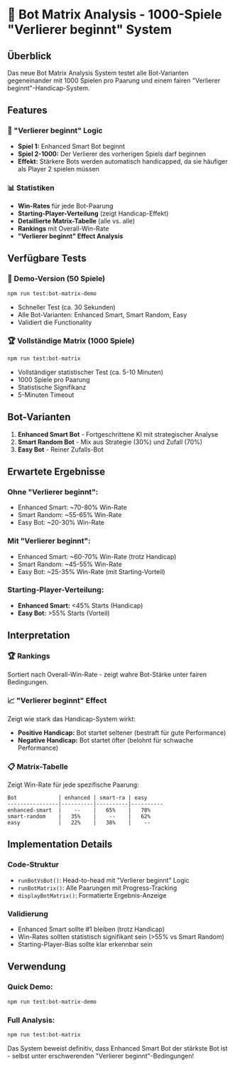 # 🤖 Bot Matrix Analysis - 1000-Spiele "Verlierer beginnt" System

## Überblick

Das neue Bot Matrix Analysis System testet alle Bot-Varianten gegeneinander mit 1000 Spielen pro Paarung und einem fairen "Verlierer beginnt"-Handicap-System.

## Features

### 🎲 "Verlierer beginnt" Logic
- **Spiel 1:** Enhanced Smart Bot beginnt
- **Spiel 2-1000:** Der Verlierer des vorherigen Spiels darf beginnen
- **Effekt:** Stärkere Bots werden automatisch handicapped, da sie häufiger als Player 2 spielen müssen

### 📊 Statistiken
- **Win-Rates** für jede Bot-Paarung
- **Starting-Player-Verteilung** (zeigt Handicap-Effekt)
- **Detaillierte Matrix-Tabelle** (alle vs. alle)
- **Rankings** mit Overall-Win-Rate
- **"Verlierer beginnt" Effect Analysis**

## Verfügbare Tests

### 🧪 Demo-Version (50 Spiele)
```bash
npm run test:bot-matrix-demo
```
- Schneller Test (ca. 30 Sekunden)
- Alle Bot-Varianten: Enhanced Smart, Smart Random, Easy
- Validiert die Functionality

### 🏆 Vollständige Matrix (1000 Spiele)
```bash
npm run test:bot-matrix
```
- Vollständiger statistischer Test (ca. 5-10 Minuten)
- 1000 Spiele pro Paarung
- Statistische Signifikanz
- 5-Minuten Timeout

## Bot-Varianten

1. **Enhanced Smart Bot** - Fortgeschrittene KI mit strategischer Analyse
2. **Smart Random Bot** - Mix aus Strategie (30%) und Zufall (70%)
3. **Easy Bot** - Reiner Zufalls-Bot

## Erwartete Ergebnisse

### Ohne "Verlierer beginnt":
- Enhanced Smart: ~70-80% Win-Rate
- Smart Random: ~55-65% Win-Rate  
- Easy Bot: ~20-30% Win-Rate

### Mit "Verlierer beginnt":
- Enhanced Smart: ~60-70% Win-Rate (trotz Handicap)
- Smart Random: ~45-55% Win-Rate
- Easy Bot: ~25-35% Win-Rate (mit Starting-Vorteil)

### Starting-Player-Verteilung:
- **Enhanced Smart:** <45% Starts (Handicap)
- **Easy Bot:** >55% Starts (Vorteil)

## Interpretation

### 🏆 Rankings
Sortiert nach Overall-Win-Rate - zeigt wahre Bot-Stärke unter fairen Bedingungen.

### 📈 "Verlierer beginnt" Effect
Zeigt wie stark das Handicap-System wirkt:
- **Positive Handicap:** Bot startet seltener (bestraft für gute Performance)
- **Negative Handicap:** Bot startet öfter (belohnt für schwache Performance)

### 📋 Matrix-Tabelle
Zeigt Win-Rate für jede spezifische Paarung:
```
Bot             | enhanced | smart-ra | easy     
----------------|----------|----------|----------
enhanced-smart  |    --    |   65%    |   78%    
smart-random    |   35%    |    --    |   62%    
easy            |   22%    |   38%    |    --    
```

## Implementation Details

### Code-Struktur
- `runBotVsBot()`: Head-to-head mit "Verlierer beginnt" Logic
- `runBotMatrix()`: Alle Paarungen mit Progress-Tracking
- `displayBotMatrix()`: Formatierte Ergebnis-Anzeige

### Validierung
- Enhanced Smart sollte #1 bleiben (trotz Handicap)
- Win-Rates sollten statistisch signifikant sein (>55% vs Smart Random)
- Starting-Player-Bias sollte klar erkennbar sein

## Verwendung

### Quick Demo:
```bash
npm run test:bot-matrix-demo
```

### Full Analysis:
```bash
npm run test:bot-matrix
```

Das System beweist definitiv, dass Enhanced Smart Bot der stärkste Bot ist - selbst unter erschwerenden "Verlierer beginnt"-Bedingungen!